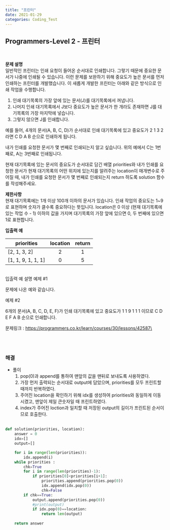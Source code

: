 ```yaml
---
title: "프린터"
date: 2021-01-29
categories: Coding_Test
---
```


## Programmers-Level 2 - 프린터
<br>

<b>문제 설명</b><br>
일반적인 프린터는 인쇄 요청이 들어온 순서대로 인쇄합니다. 그렇기 때문에 중요한 문서가 나중에 인쇄될 수 있습니다. 이런 문제를 보완하기 위해 중요도가 높은 문서를 먼저 인쇄하는 프린터를 개발했습니다. 이 새롭게 개발한 프린터는 아래와 같은 방식으로 인쇄 작업을 수행합니다.

1. 인쇄 대기목록의 가장 앞에 있는 문서(J)를 대기목록에서 꺼냅니다.
2. 나머지 인쇄 대기목록에서 J보다 중요도가 높은 문서가 한 개라도 존재하면 J를 대기목록의 가장 마지막에 넣습니다.
3. 그렇지 않으면 J를 인쇄합니다.

예를 들어, 4개의 문서(A, B, C, D)가 순서대로 인쇄 대기목록에 있고 중요도가 2 1 3 2 라면 C D A B 순으로 인쇄하게 됩니다.

내가 인쇄를 요청한 문서가 몇 번째로 인쇄되는지 알고 싶습니다. 위의 예에서 C는 1번째로, A는 3번째로 인쇄됩니다.

현재 대기목록에 있는 문서의 중요도가 순서대로 담긴 배열 priorities와 내가 인쇄를 요청한 문서가 현재 대기목록의 어떤 위치에 있는지를 알려주는 location이 매개변수로 주어질 때, 내가 인쇄를 요청한 문서가 몇 번째로 인쇄되는지 return 하도록 solution 함수를 작성해주세요.

<b> 제한사항</b><br>
현재 대기목록에는 1개 이상 100개 이하의 문서가 있습니다.
인쇄 작업의 중요도는 1~9로 표현하며 숫자가 클수록 중요하다는 뜻입니다.
location은 0 이상 (현재 대기목록에 있는 작업 수 - 1) 이하의 값을 가지며 대기목록의 가장 앞에 있으면 0, 두 번째에 있으면 1로 표현합니다.

<b>입출력 예</b><br>

|priorities        |location|return|
|------------------|:------:|:----:|
|[2, 1, 3, 2]      |2       |1     |
|[1, 1, 9, 1, 1, 1]|0       |5     |

<br>
입출력 예 설명
예제 #1

문제에 나온 예와 같습니다.

예제 #2

6개의 문서(A, B, C, D, E, F)가 인쇄 대기목록에 있고 중요도가 1 1 9 1 1 1 이므로 C D E F A B 순으로 인쇄합니다.

문제링크 : <https://programmers.co.kr/learn/courses/30/lessons/42587\>

<br><br>

### 해결
* 풀이
    1. pop(0)과 append를 통하여 맨앞의 값을 맨뒤로 보내도록 사용하였다. <br>
    2. 가장 먼저 출력되는 순서대로 output에 담았으며, priorities를 모두 프린트할 때까지 반복하였다. <br>
    3. 주어진 location을 확인하기 위해 idx를 생성하여 priorities와 동일하게 이동시켰고, 맨앞이 제일 큰숫자일 때 프린트하였다. <br>
    4. index가 주어진 loction과 일치할 때 저장된 output의 길이가 프린트된 순서이므로 호출한다. <br><br>


```python 
def solution(priorities, location):
    answer = 0
    idx=[]
    output=[]

    for i in range(len(priorities)):
        idx.append(i)
    while priorities :
        chk=True
        for i in range(len(priorities)-1):
            if priorities[0]<priorities[i+1]:
                priorities.append(priorities.pop(0))
                idx.append(idx.pop(0))
                chk=False
        if chk==True:
            output.append(priorities.pop(0))
            #print(output)
            if idx.pop(0)==location:
                return len(output)
                
    return answer
```

